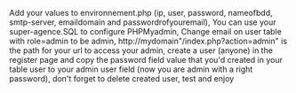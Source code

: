 Add your values to environnement.php (ip, user, password, nameofbdd, smtp-server, emaildomain and passwordrofyouremail),
You can use your super-agence.SQL to configure PHPMyadmin,
Change email on user table with role=admin to be admin,
http://mydomain"/index.php?action=admin" is the path for your url to access your admin,
create a user (anyone) in the register page and copy the password field value that you'd created in your table user to your admin user field (now you are admin with a right password),
don't forget to delete created user,
test and enjoy
